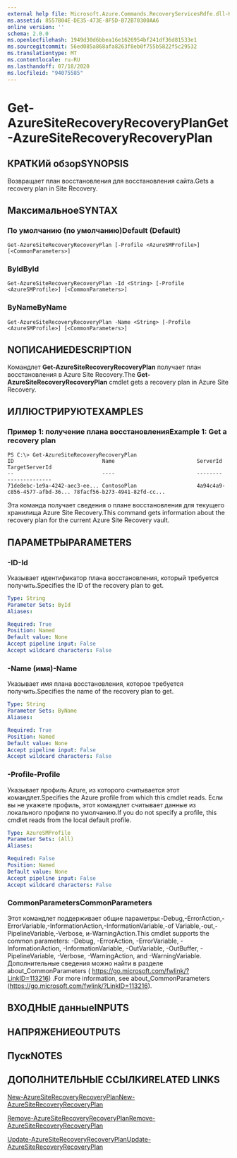 ```yaml
---
external help file: Microsoft.Azure.Commands.RecoveryServicesRdfe.dll-Help.xml
ms.assetid: 8557B04E-DE35-473E-8F5D-B72B70300AA6
online version: ''
schema: 2.0.0
ms.openlocfilehash: 1949d30d6bbea16e1626954bf241df36d81533e1
ms.sourcegitcommit: 56ed085a868afa8263f8eb0f755b5822f5c29532
ms.translationtype: MT
ms.contentlocale: ru-RU
ms.lasthandoff: 07/18/2020
ms.locfileid: "94075585"
---
```

# <span data-ttu-id="07d3c-101">Get-AzureSiteRecoveryRecoveryPlan</span><span class="sxs-lookup"><span data-stu-id="07d3c-101">Get-AzureSiteRecoveryRecoveryPlan</span></span>

## <span data-ttu-id="07d3c-102">КРАТКИй обзор</span><span class="sxs-lookup"><span data-stu-id="07d3c-102">SYNOPSIS</span></span>
<span data-ttu-id="07d3c-103">Возвращает план восстановления для восстановления сайта.</span><span class="sxs-lookup"><span data-stu-id="07d3c-103">Gets a recovery plan in Site Recovery.</span></span>

## <span data-ttu-id="07d3c-104">Максимальное</span><span class="sxs-lookup"><span data-stu-id="07d3c-104">SYNTAX</span></span>

### <span data-ttu-id="07d3c-105">По умолчанию (по умолчанию)</span><span class="sxs-lookup"><span data-stu-id="07d3c-105">Default (Default)</span></span>
```
Get-AzureSiteRecoveryRecoveryPlan [-Profile <AzureSMProfile>] [<CommonParameters>]
```

### <span data-ttu-id="07d3c-106">ById</span><span class="sxs-lookup"><span data-stu-id="07d3c-106">ById</span></span>
```
Get-AzureSiteRecoveryRecoveryPlan -Id <String> [-Profile <AzureSMProfile>] [<CommonParameters>]
```

### <span data-ttu-id="07d3c-107">ByName</span><span class="sxs-lookup"><span data-stu-id="07d3c-107">ByName</span></span>
```
Get-AzureSiteRecoveryRecoveryPlan -Name <String> [-Profile <AzureSMProfile>] [<CommonParameters>]
```

## <span data-ttu-id="07d3c-108">NОПИСАНИЕ</span><span class="sxs-lookup"><span data-stu-id="07d3c-108">DESCRIPTION</span></span>
<span data-ttu-id="07d3c-109">Командлет **Get-AzureSiteRecoveryRecoveryPlan** получает план восстановления в Azure Site Recovery.</span><span class="sxs-lookup"><span data-stu-id="07d3c-109">The **Get-AzureSiteRecoveryRecoveryPlan** cmdlet gets a recovery plan in Azure Site Recovery.</span></span>

## <span data-ttu-id="07d3c-110">ИЛЛЮСТРИРУЮТ</span><span class="sxs-lookup"><span data-stu-id="07d3c-110">EXAMPLES</span></span>

### <span data-ttu-id="07d3c-111">Пример 1: получение плана восстановления</span><span class="sxs-lookup"><span data-stu-id="07d3c-111">Example 1: Get a recovery plan</span></span>
```
PS C:\> Get-AzureSiteRecoveryRecoveryPlan
ID                            Name                          ServerId                      TargetServerId
--                            ----                          --------                      --------------
71de8ebc-1e9a-4242-aec3-ee... ContosoPlan                   4a94c4a9-c856-4577-afbd-36... 78facf56-b273-4941-82fd-cc...
```

<span data-ttu-id="07d3c-112">Эта команда получает сведения о плане восстановления для текущего хранилища Azure Site Recovery.</span><span class="sxs-lookup"><span data-stu-id="07d3c-112">This command gets information about the recovery plan for the current Azure Site Recovery vault.</span></span>

## <span data-ttu-id="07d3c-113">ПАРАМЕТРЫ</span><span class="sxs-lookup"><span data-stu-id="07d3c-113">PARAMETERS</span></span>

### <span data-ttu-id="07d3c-114">-ID</span><span class="sxs-lookup"><span data-stu-id="07d3c-114">-Id</span></span>
<span data-ttu-id="07d3c-115">Указывает идентификатор плана восстановления, который требуется получить.</span><span class="sxs-lookup"><span data-stu-id="07d3c-115">Specifies the ID of the recovery plan to get.</span></span>

```yaml
Type: String
Parameter Sets: ById
Aliases: 

Required: True
Position: Named
Default value: None
Accept pipeline input: False
Accept wildcard characters: False
```

### <span data-ttu-id="07d3c-116">-Name (имя)</span><span class="sxs-lookup"><span data-stu-id="07d3c-116">-Name</span></span>
<span data-ttu-id="07d3c-117">Указывает имя плана восстановления, которое требуется получить.</span><span class="sxs-lookup"><span data-stu-id="07d3c-117">Specifies the name of the recovery plan to get.</span></span>

```yaml
Type: String
Parameter Sets: ByName
Aliases: 

Required: True
Position: Named
Default value: None
Accept pipeline input: False
Accept wildcard characters: False
```

### <span data-ttu-id="07d3c-118">-Profile</span><span class="sxs-lookup"><span data-stu-id="07d3c-118">-Profile</span></span>
<span data-ttu-id="07d3c-119">Указывает профиль Azure, из которого считывается этот командлет.</span><span class="sxs-lookup"><span data-stu-id="07d3c-119">Specifies the Azure profile from which this cmdlet reads.</span></span>
<span data-ttu-id="07d3c-120">Если вы не укажете профиль, этот командлет считывает данные из локального профиля по умолчанию.</span><span class="sxs-lookup"><span data-stu-id="07d3c-120">If you do not specify a profile, this cmdlet reads from the local default profile.</span></span>

```yaml
Type: AzureSMProfile
Parameter Sets: (All)
Aliases: 

Required: False
Position: Named
Default value: None
Accept pipeline input: False
Accept wildcard characters: False
```

### <span data-ttu-id="07d3c-121">CommonParameters</span><span class="sxs-lookup"><span data-stu-id="07d3c-121">CommonParameters</span></span>
<span data-ttu-id="07d3c-122">Этот командлет поддерживает общие параметры:-Debug,-ErrorAction,-ErrorVariable,-InformationAction,-InformationVariable,-of Variable,-out,-PipelineVariable,-Verbose, и-WarningAction.</span><span class="sxs-lookup"><span data-stu-id="07d3c-122">This cmdlet supports the common parameters: -Debug, -ErrorAction, -ErrorVariable, -InformationAction, -InformationVariable, -OutVariable, -OutBuffer, -PipelineVariable, -Verbose, -WarningAction, and -WarningVariable.</span></span> <span data-ttu-id="07d3c-123">Дополнительные сведения можно найти в разделе about_CommonParameters ( https://go.microsoft.com/fwlink/?LinkID=113216) .</span><span class="sxs-lookup"><span data-stu-id="07d3c-123">For more information, see about_CommonParameters (https://go.microsoft.com/fwlink/?LinkID=113216).</span></span>

## <span data-ttu-id="07d3c-124">ВХОДНЫЕ данные</span><span class="sxs-lookup"><span data-stu-id="07d3c-124">INPUTS</span></span>

## <span data-ttu-id="07d3c-125">НАПРЯЖЕНИЕ</span><span class="sxs-lookup"><span data-stu-id="07d3c-125">OUTPUTS</span></span>

## <span data-ttu-id="07d3c-126">Пуск</span><span class="sxs-lookup"><span data-stu-id="07d3c-126">NOTES</span></span>

## <span data-ttu-id="07d3c-127">ДОПОЛНИТЕЛЬНЫЕ ССЫЛКИ</span><span class="sxs-lookup"><span data-stu-id="07d3c-127">RELATED LINKS</span></span>

[<span data-ttu-id="07d3c-128">New-AzureSiteRecoveryRecoveryPlan</span><span class="sxs-lookup"><span data-stu-id="07d3c-128">New-AzureSiteRecoveryRecoveryPlan</span></span>](./New-AzureSiteRecoveryRecoveryPlan.md)

[<span data-ttu-id="07d3c-129">Remove-AzureSiteRecoveryRecoveryPlan</span><span class="sxs-lookup"><span data-stu-id="07d3c-129">Remove-AzureSiteRecoveryRecoveryPlan</span></span>](./Remove-AzureSiteRecoveryRecoveryPlan.md)

[<span data-ttu-id="07d3c-130">Update-AzureSiteRecoveryRecoveryPlan</span><span class="sxs-lookup"><span data-stu-id="07d3c-130">Update-AzureSiteRecoveryRecoveryPlan</span></span>](./Update-AzureSiteRecoveryRecoveryPlan.md)


